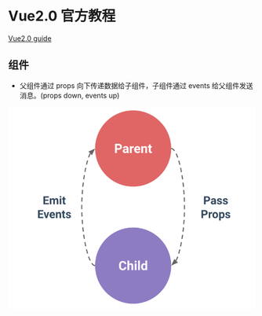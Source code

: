 Vue2.0 官方教程
====

[Vue2.0 guide](https://cn.vuejs.org/v2/guide/)

组件
---

- 父组件通过 props 向下传递数据给子组件，子组件通过 events 给父组件发送消息。(props down, events up)

<img src="props-events.png">

